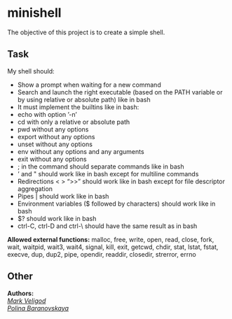# minishell
The objective of this project is to create a simple shell.

## Task
My shell should:
* Show a prompt when waiting for a new command
* Search and launch the right executable (based on the PATH variable or by using
relative or absolute path) like in bash
* It must implement the builtins like in bash:
* echo with option ’-n’
* cd with only a relative or absolute path
* pwd without any options
* export without any options
* unset without any options
* env without any options and any arguments
* exit without any options
* ; in the command should separate commands like in bash
* ’ and " should work like in bash except for multiline commands
* Redirections < > “>>” should work like in bash except for file descriptor aggregation
* Pipes | should work like in bash
* Environment variables ($ followed by characters) should work like in bash
* $? should work like in bash
* ctrl-C, ctrl-D and ctrl-\ should have the same result as in bash

**Allowed external functions:**
malloc, free, write, open, read, close, fork, wait,
waitpid, wait3, wait4, signal, kill, exit, getcwd,
chdir, stat, lstat, fstat, execve, dup, dup2, pipe,
opendir, readdir, closedir, strerror, errno

## Other

**Authors:**  
*[Mark Veligod](https://github.com/markveligod)*  
*[Polina Baranovskaya](https://github.com/polinariabar)*  
